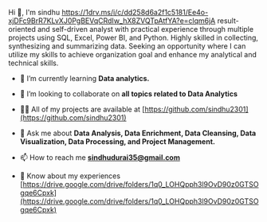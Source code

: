 Hi 👋, I'm sindhu</h1>
https://1drv.ms/i/c/dd258d6a2f1c5181/Ee4o-xjDFc9BrR7KLvXJ0PgBEVqCRdIw_hX8ZVQTpAtfYA?e=clqm6jA result-oriented and self-driven analyst with practical experience through multiple projects using SQL, Excel, Power BI, and Python. Highly skilled in collecting, synthesizing and summarizing data. Seeking an opportunity where I can utilize my skills to achieve organization goal and enhance my analytical and technical skills.

- 🌱 I’m currently learning **Data analytics.**

- 👯 I’m looking to collaborate on **all topics related to Data Analytics**

- 👨‍💻 All of my projects are available at [https://github.com/sindhu2301](https://github.com/sindhu2301)

- 💬 Ask me about **Data Analysis, Data Enrichment, Data Cleansing, Data Visualization, Data Processing, and Project Management.**

- 📫 How to reach me **sindhudurai35@gmail.com**

- 📄 Know about my experiences [https://drive.google.com/drive/folders/1q0_LOHQpph3l9OvD90z0GTSOgqe6Cpxk](https://drive.google.com/drive/folders/1q0_LOHQpph3l9OvD90z0GTSOgqe6Cpxk)











